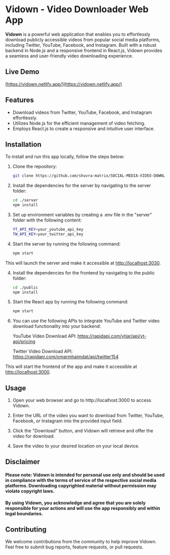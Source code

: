 # Vidown - Video Downloader Web App

**Vidown** is a powerful web application that enables you to effortlessly download publicly accessible videos from popular social media platforms, including Twitter, YouTube, Facebook, and Instagram. Built with a robust backend in Node.js and a responsive frontend in React.js, Vidown provides a seamless and user-friendly video downloading experience.

## Live Demo

[https://vidown.netlify.app/](https://vidown.netlify.app/)

## Features

- Download videos from Twitter, YouTube, Facebook, and Instagram effortlessly.
- Utilizes Node.js for the efficient management of video fetching.
- Employs React.js to create a responsive and intuitive user interface.

## Installation

To install and run this app locally, follow the steps below:

1. Clone the repository:

   ```bash
   git clone https://github.com/shuvra-matrix/SOCIAL-MEDIA-VIDEO-DOWNLOAD---MERN.git

   ```

2. Install the dependencies for the server by navigating to the server folder:

   ```bash
   cd ./server
   npm install

   ```

3. Set up environment variables by creating a .env file in the "server" folder with the following content:

   ```bash
   YT_API_KEY=your_youtube_api_key
   TW_API_KEY=your_twitter_api_key

   ```

4. Start the server by running the following command:

   ```bash
   npm start
   ```

This will launch the server and make it accessible at [http://localhost:3030](http://localhost:3030).

4. Install the dependencies for the frontend by navigating to the public folder:

   ```bash
   cd ./public
   npm install

   ```

5. Start the React app by running the following command:

   ```bash
   npm start
   ```

6. You can use the following APIs to integrate YouTube and Twitter video download functionality into your backend:

   YouTube Video Download API: https://rapidapi.com/ytjar/api/yt-api/pricing

   Twitter Video Download API: https://rapidapi.com/omarmhaimdat/api/twitter154

This will start the frontend of the app and make it accessible at [http://localhost:3000](http://localhost:3000).

## Usage

1. Open your web browser and go to http://localhost:3000 to access Vidown.

2. Enter the URL of the video you want to download from Twitter, YouTube, Facebook, or Instagram into the provided input field.

3. Click the "Download" button, and Vidown will retrieve and offer the video for download.

4. Save the video to your desired location on your local device.

## Disclaimer

#### Please note: Vidown is intended for personal use only and should be used in compliance with the terms of service of the respective social media platforms. Downloading copyrighted material without permission may violate copyright laws.

#### By using Vidown, you acknowledge and agree that you are solely responsible for your actions and will use the app responsibly and within legal boundaries.

## Contributing

We welcome contributions from the community to help improve Vidown. Feel free to submit bug reports, feature requests, or pull requests.
